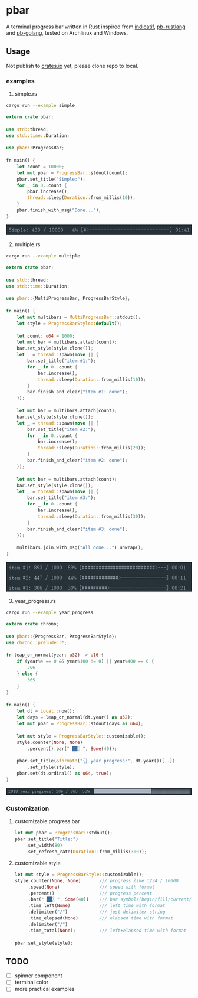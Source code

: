 # pbar

A terminal progress bar written in Rust inspired from [indicatif](https://github.com/mitsuhiko/indicatif), [pb-rustlang](https://github.com/a8m/pb) and [pb-golang](https://github.com/cheggaaa/pb), tested on Archlinux and Windows.

## Usage

Not publish to [crates.io](https://crates.io) yet, please clone repo to local.

### examples

1. simple.rs

```bash
cargo run --example simple
```

```rust
extern crate pbar;

use std::thread;
use std::time::Duration;

use pbar::ProgressBar;

fn main() {
    let count = 10000;
    let mut pbar = ProgressBar::stdout(count);
    pbar.set_title("Simple:");
    for _ in 0..count {
        pbar.increase();
        thread::sleep(Duration::from_millis(10));
    }
    pbar.finish_with_msg("Done...");
}
```

![](screenshots/simple.png)

2. multiple.rs

```bash
cargo run --example multiple
```

```rust
extern crate pbar;

use std::thread;
use std::time::Duration;

use pbar::{MultiProgressBar, ProgressBarStyle};

fn main() {
    let mut multibars = MultiProgressBar::stdout();
    let style = ProgressBarStyle::default();

    let count: u64 = 1000;
    let mut bar = multibars.attach(count);
    bar.set_style(style.clone());
    let _ = thread::spawn(move || {
        bar.set_title("item #1:");
        for _ in 0..count {
            bar.increase();
            thread::sleep(Duration::from_millis(10));
        }
        bar.finish_and_clear("item #1: done");
    });

    let mut bar = multibars.attach(count);
    bar.set_style(style.clone());
    let _ = thread::spawn(move || {
        bar.set_title("item #2:");
        for _ in 0..count {
            bar.increase();
            thread::sleep(Duration::from_millis(20));
        }
        bar.finish_and_clear("item #2: done");
    });

    let mut bar = multibars.attach(count);
    bar.set_style(style.clone());
    let _ = thread::spawn(move || {
        bar.set_title("item #3:");
        for _ in 0..count {
            bar.increase();
            thread::sleep(Duration::from_millis(30));
        }
        bar.finish_and_clear("item #3: done");
    });

    multibars.join_with_msg("All done...").unwrap();
}
```

![](screenshots/multiple.png)

3. year_progress.rs

```bash
cargo run --example year_progress
```

```rust
extern crate chrono;

use pbar::{ProgressBar, ProgressBarStyle};
use chrono::prelude::*;

fn leap_or_normal(year: u32) -> u16 {
    if (year%4 == 0 && year%100 != 0) || year%400 == 0 {
        366
    } else {
        365
    }
}

fn main() {
    let dt = Local::now();
    let days = leap_or_normal(dt.year() as u32);
    let mut pbar = ProgressBar::stdout(days as u64);

    let mut style = ProgressBarStyle::customizable();
    style.counter(None, None)
        .percent().bar(" ██░ ", Some(40));

    pbar.set_title(&format!("{} year progress:", dt.year())[..])
        .set_style(style);
    pbar.set(dt.ordinal() as u64, true);
}
```

![](screenshots/year_progress.png)

### Customization

1. customizable progress bar

    ```rust
    let mut pbar = ProgressBar::stdout();
    pbar.set_title("Title:")
        .set_width(80)
        .set_refresh_rate(Duration::from_millis(300));
    ```

2. customizable style

    ```rust
    let mut style = ProgressBarStyle::customizable();
    style.counter(None, None)       /// progress like 1234 / 10000
         .speed(None)               /// speed with format
         .percent()                 /// progress percent
         .bar(" ██░ ", Some(40))    /// bar symbols(begin/fill/current/empty/end), bar width(default 30)
         .time_left(None)           /// left time with format
         .delimiter("/")            /// just delimiter string
         .time_elapsed(None)        /// elapsed time with format
         .delimiter("/")
         .time_total(None);         /// left+elapsed time with format

    pbar.set_style(style);
    ```

## TODO

- [ ] spinner component
- [ ] terminal color
- [ ] more practical examples